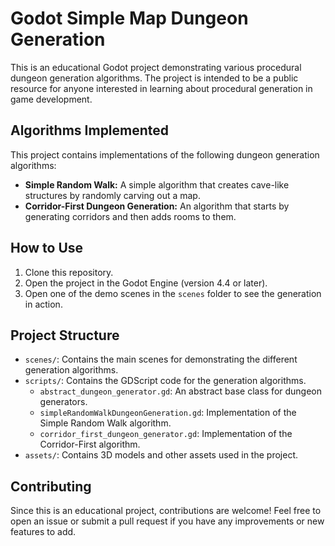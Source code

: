 # Godot Simple Map Dungeon Generation

This is an educational Godot project demonstrating various procedural dungeon generation algorithms. The project is intended to be a public resource for anyone interested in learning about procedural generation in game development.

## Algorithms Implemented

This project contains implementations of the following dungeon generation algorithms:

*   **Simple Random Walk:** A simple algorithm that creates cave-like structures by randomly carving out a map.
*   **Corridor-First Dungeon Generation:** An algorithm that starts by generating corridors and then adds rooms to them.

## How to Use

1.  Clone this repository.
2.  Open the project in the Godot Engine (version 4.4 or later).
3.  Open one of the demo scenes in the `scenes` folder to see the generation in action.

## Project Structure

*   `scenes/`: Contains the main scenes for demonstrating the different generation algorithms.
*   `scripts/`: Contains the GDScript code for the generation algorithms.
    *   `abstract_dungeon_generator.gd`: An abstract base class for dungeon generators.
    *   `simpleRandomWalkDungeonGeneration.gd`: Implementation of the Simple Random Walk algorithm.
    *   `corridor_first_dungeon_generator.gd`: Implementation of the Corridor-First algorithm.
*   `assets/`: Contains 3D models and other assets used in the project.

## Contributing

Since this is an educational project, contributions are welcome! Feel free to open an issue or submit a pull request if you have any improvements or new features to add.
